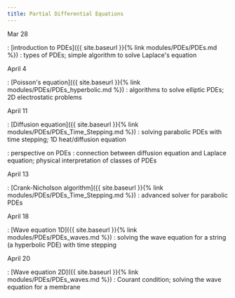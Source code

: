 ```yaml
---
title: Partial Differential Equations
---
```


Mar 28

: [introduction to PDEs]({{ site.baseurl }}{% link
  modules/PDEs/PDEs.md %})
  : types of PDEs; simple algorithm to solve Laplace's equation
  
April 4

: [Poisson's equation]({{ site.baseurl }}{% link
  modules/PDEs/PDEs_hyperbolic.md %})
  : algorithms to solve elliptic PDEs; 2D electrostatic problems
  

April 11

: [Diffusion equation]({{ site.baseurl }}{% link
  modules/PDEs/PDEs_Time_Stepping.md %})
  : solving parabolic PDEs with time stepping; 1D heat/diffusion equation

: perspective on PDEs
  : connection between diffusion equation and Laplace equation;
    physical interpretation of classes of PDEs

April 13

: [Crank-Nicholson algorithm]({{ site.baseurl }}{% link
  modules/PDEs/PDEs_Time_Stepping.md %})
  : advanced solver for parabolic PDEs
  
  
April 18

: [Wave equation 1D]({{ site.baseurl }}{% link
  modules/PDEs/PDEs_waves.md %})
  : solving the wave equation for a string (a hyperbolic PDE) with time stepping

April 20

: [Wave equation 2D]({{ site.baseurl }}{% link
  modules/PDEs/PDEs_waves.md %})
  : Courant condition; solving the wave equation for a membrane

